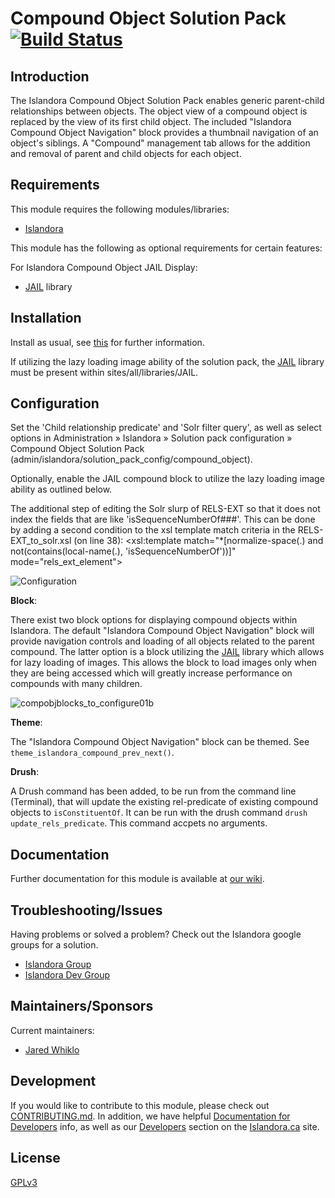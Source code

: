 # Compound Object Solution Pack [![Build Status](https://travis-ci.org/Islandora/islandora_solution_pack_compound.png?branch=7.x)](https://travis-ci.org/Islandora/islandora_solution_pack_compound)

## Introduction

The Islandora Compound Object Solution Pack enables generic parent-child relationships between objects. The object view of a compound object is replaced by the view of its first child object. The included "Islandora Compound Object Navigation" block provides a thumbnail navigation of an object's siblings. A "Compound" management tab allows for the addition and removal of parent and child objects for each object.

## Requirements

This module requires the following modules/libraries:

* [Islandora](https://github.com/islandora/islandora)

This module has the following as optional requirements for certain features:

For Islandora Compound Object JAIL Display:

* [JAIL](https://github.com/sebarmeli/JAIL) library 

## Installation

Install as usual, see [this](https://drupal.org/documentation/install/modules-themes/modules-7) for further information.

If utilizing the lazy loading image ability of the solution pack, the [JAIL](https://github.com/sebarmeli/JAIL)
library must be present within sites/all/libraries/JAIL.

## Configuration

Set the 'Child relationship predicate' and 'Solr filter query', as well as select options in Administration » Islandora » Solution pack configuration » Compound Object Solution Pack (admin/islandora/solution_pack_config/compound_object).

Optionally, enable the JAIL compound block to utilize the lazy loading image
ability as outlined below.

The additional step of editing the Solr slurp of RELS-EXT so that it does not index the fields that are like 'isSequenceNumberOf###'.  This can be done by adding a second condition to the xsl template match criteria in the RELS-EXT_to_solr.xsl (on line 38):
    <xsl:template match="*[normalize-space(.) and not(contains(local-name(.), 'isSequenceNumberOf'))]" mode="rels_ext_element">


![Configuration](https://cloud.githubusercontent.com/assets/11573234/24557551/165e1a1c-1606-11e7-854b-0ec48ef29ae5.JPG)



**Block**:

There exist two block options for displaying compound objects within Islandora.
The default "Islandora Compound Object Navigation" block will provide navigation
controls and loading of all objects related to the parent compound. The latter
option is a block utilizing the [JAIL](https://github.com/sebarmeli/JAIL)
library which allows for lazy loading of images. This allows the block to load
images only when they are being accessed which will greatly increase performance
on compounds with many children.

![compobjblocks_to_configure01b](https://cloud.githubusercontent.com/assets/11573234/24410256/9e01dfc0-13a0-11e7-9edf-454addc13128.JPG)



**Theme**:

The "Islandora Compound Object Navigation" block can be themed. See `theme_islandora_compound_prev_next()`.

**Drush**:

A Drush command has been added, to be run from the command line (Terminal), that will update the existing rel-predicate of existing compound objects to `isConstituentOf`. It can be run with the drush command `drush update_rels_predicate`. This command accpets no arguments.

## Documentation

Further documentation for this module is available at [our wiki](https://wiki.duraspace.org/display/ISLANDORA/Compound+Solution+Pack).

## Troubleshooting/Issues

Having problems or solved a problem? Check out the Islandora google groups for a solution.

* [Islandora Group](https://groups.google.com/forum/?hl=en&fromgroups#!forum/islandora)
* [Islandora Dev Group](https://groups.google.com/forum/?hl=en&fromgroups#!forum/islandora-dev)

## Maintainers/Sponsors
Current maintainers:

* [Jared Whiklo](https://github.com/whikloj)

## Development

If you would like to contribute to this module, please check out [CONTRIBUTING.md](CONTRIBUTING.md). In addition, we have helpful [Documentation for Developers](https://github.com/Islandora/islandora/wiki#wiki-documentation-for-developers) info, as well as our [Developers](http://islandora.ca/developers) section on the [Islandora.ca](http://islandora.ca) site.

## License

[GPLv3](http://www.gnu.org/licenses/gpl-3.0.txt)
